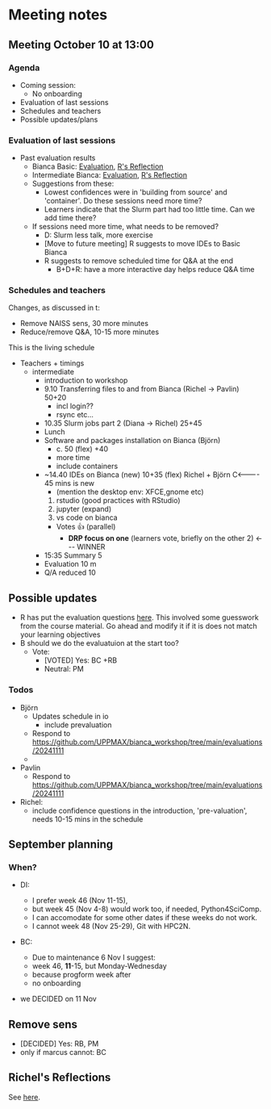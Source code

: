 # Meeting notes

## Meeting October 10 at 13:00

### Agenda

- Coming session:
    - No onboarding
- Evaluation of last sessions
- Schedules and teachers
- Possible updates/plans

### Evaluation of last sessions


- Past evaluation results
    - Bianca Basic: [Evaluation](https://github.com/UPPMAX/bianca_workshop/tree/main/evaluations/20240925), [R's Reflection](https://github.com/UPPMAX/bianca_workshop/blob/main/reflections/20240925/20240925_richel.md)
    - Intermediate Bianca: [Evaluation](https://github.com/UPPMAX/bianca_workshop/tree/main/evaluations/20240524), [R's Reflection](https://github.com/UPPMAX/bianca_workshop/blob/main/reflections/20240524/20240524_richel.md)
    - Suggestions from these:
        - Lowest confidences were in 'building from source' and 'container'.
      Do these sessions need more time?
        - Learners indicate that the Slurm part had too little time.
      Can we add time there?
    - If sessions need more time, what needs to be removed?
        - D: Slurm less talk, more exercise
        - [Move to future meeting] R suggests to move IDEs to Basic Bianca
        - R suggests to remove scheduled time for Q&A at the end
            - B+D+R: have a more interactive day helps reduce Q&A time

### Schedules and teachers

Changes, as discussed in t:

- Remove NAISS sens, 30 more minutes
- Reduce/remove Q&A, 10-15 more minutes


This is the living schedule

- Teachers + timings
    - intermediate
        - introduction to workshop
        - 9.10 Transferring files to and from Bianca (Richel -> Pavlin) 50+20
            - incl login??
            - rsync etc...
        - 10.35 Slurm jobs part 2 (Diana -> Richel) 25+45
        - Lunch
        - Software and packages installation on Bianca (Björn)
            - c. 50 (flex) +40
            - more time
            - include containers
        - ~14.40 IDEs on Bianca (new) 10+35 (flex) Richel + Björn C<---- 45 mins is new
            - (mention the desktop env: XFCE,gnome etc)
            1. rstudio (good practices with RStudio)
            2. jupyter (expand)
            3. vs code on bianca
            - Votes :+1:
(parallel)
                - **DRP focus on one** (learners vote, briefly on the other 2) <--- WINNER
        - 15:35 Summary 5
        - Evaluation 10 m
        - Q/A reduced 10

## Possible updates

- R has put the evaluation questions [here](https://github.com/UPPMAX/bianca_workshop/tree/main/evaluations/20241111). This involved some guesswork from the course material. Go ahead and modify it if it is does not match your learning objectives
- B should we do the evaluatuion at the start too?
    - Vote:
        - [VOTED] Yes: BC +RB
        - Neutral: PM

### Todos

- Björn
    - Updates schedule in io
        - include prevaluation
    - Respond to <https://github.com/UPPMAX/bianca_workshop/tree/main/evaluations/20241111>
    -
- Pavlin
    - Respond to <https://github.com/UPPMAX/bianca_workshop/tree/main/evaluations/20241111>
- Richel:
    - include confidence questions in the introduction, 'pre-valuation', needs 10-15 mins in the schedule


## September planning

### When?

- DI:
    - I prefer week 46 (Nov 11-15),
    - but week 45 (Nov 4-8) would work too, if needed, Python4SciComp.
    - I can accomodate for some other dates if these weeks do not work.
    - I cannot week 48 (Nov 25-29), Git with HPC2N.

- BC:
    - Due to maintenance 6 Nov I suggest:
    - week 46, **11**-15, but Monday-Wednesday
    - because progform week after
    - no onboarding
- we DECIDED on 11 Nov

## Remove sens

- [DECIDED] Yes: RB, PM
- only if marcus cannot: BC


## Richel's Reflections

See [here](https://github.com/UPPMAX/bianca_workshop/blob/main/reflections/20240524/20240524_richel.md).


